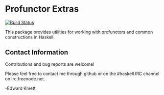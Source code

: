Profunctor Extras
=================

[![Build Status](https://secure.travis-ci.org/ekmett/profunctor-extras.png)](http://travis-ci.org/ekmett/profunctor-extras)

This package provides utilities for working with profunctors and common constructions in Haskell.

Contact Information
-------------------

Contributions and bug reports are welcome!

Please feel free to contact me through github or on the #haskell IRC channel on irc.freenode.net.

-Edward Kmett

